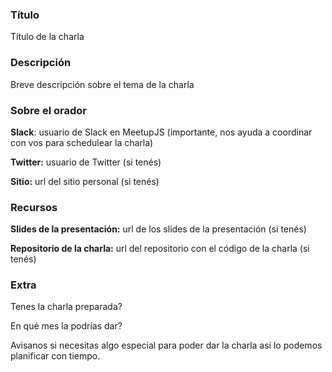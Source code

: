 ### Título
Título de la charla

### Descripción
Breve descripción sobre el tema de la charla

### Sobre el orador
**Slack**: usuario de Slack en MeetupJS (importante, nos ayuda a coordinar con vos para schedulear la charla)

**Twitter:** usuario de Twitter (si tenés)

**Sitio:** url del sitio personal (si tenés)

### Recursos
**Slides de la presentación:** url de los slides de la presentación (si tenés)

**Repositorio de la charla:** url del repositorio con el código de la charla (si tenés)

### Extra
Tenes la charla preparada?

En qué mes la podrías dar?

Avisanos si necesitas algo especial para poder dar la charla así lo podemos planificar con tiempo.
